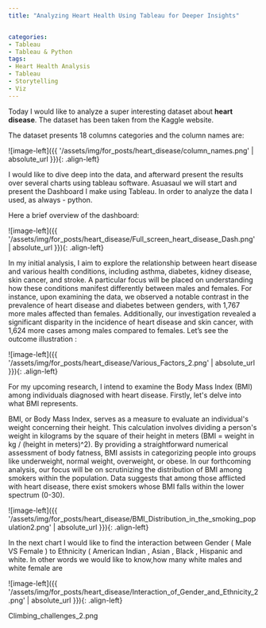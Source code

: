 ```yaml
---
title: "Analyzing Heart Health Using Tableau for Deeper Insights"


categories:
- Tableau 
- Tableau & Python
tags:
- Heart Health Analysis
- Tableau
- Storytelling
- Viz
---
```



Today I would like to analyze a super interesting dataset about **heart disease**. The dataset has been taken from the Kaggle website. 

The dataset presents 18 columns categories and the column names are:

![image-left]({{ '/assets/img/for_posts/heart_disease/column_names.png' | absolute_url }}){: .align-left}



I would like to dive deep into the data, and afterward present the results over several charts using tableau software. Asuasaul we will start and present the Dashboard I make using Tableau. In order to analyze the data I used, as always - python.

Here a brief overview of the dashboard:

![image-left]({{ '/assets/img/for_posts/heart_disease/Full_screen_heart_disease_Dash.png' | absolute_url }}){: .align-left}



In my initial analysis, I aim to explore the relationship between heart disease and various health conditions, including asthma, diabetes, kidney disease, skin cancer, and stroke. A particular focus will be placed on understanding how these conditions manifest differently between males and females. For instance, upon examining the data, we observed a notable contrast in the prevalence of heart disease and diabetes between genders, with 1,767 more males affected than females. Additionally, our investigation revealed a significant disparity in the incidence of heart disease and skin cancer, with 1,624 more cases among males compared to females.
Let’s see the outcome illustration :

![image-left]({{ '/assets/img/for_posts/heart_disease/Various_Factors_2.png' | absolute_url }}){: .align-left}


For my upcoming research, I intend to examine the Body Mass Index (BMI) among individuals diagnosed with heart disease. Firstly, let's delve into what BMI represents.


BMI, or Body Mass Index, serves as a measure to evaluate an individual's weight concerning their height. This calculation involves dividing a person's weight in kilograms by the square of their height in meters (BMI = weight in kg / (height in meters)^2). By providing a straightforward numerical assessment of body fatness, BMI assists in categorizing people into groups like underweight, normal weight, overweight, or obese.
In our forthcoming analysis, our focus will be on scrutinizing the distribution of BMI among smokers within the population. Data suggests that among those afflicted with heart disease, there exist smokers whose BMI falls within the lower spectrum (0-30).


![image-left]({{ '/assets/img/for_posts/heart_disease/BMI_Distribution_in_the_smoking_population2.png' | absolute_url }}){: .align-left}




In the next chart I would like to find the interaction between Gender ( Male VS Female ) to Ethnicity ( American Indian , Asian , Black , Hispanic and white. In other words we would like to know,how many white males and white female are


![image-left]({{ '/assets/img/for_posts/heart_disease/Interaction_of_Gender_and_Ethnicity_2.png' | absolute_url }}){: .align-left}








Climbing_challenges_2.png

